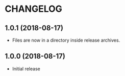 # CHANGELOG

## 1.0.1 (2018-08-17)

* Files are now in a directory inside release archives.

## 1.0.0 (2018-08-17)

* Initial release
